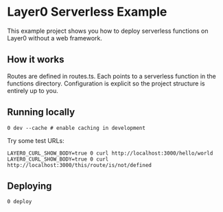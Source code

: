 # Layer0 Serverless Example

This example project shows you how to deploy serverless functions on Layer0 without a web framework.

## How it works

Routes are defined in routes.ts. Each points to a serverless function in the functions directory.
Configuration is explicit so the project structure is entirely up to you.

## Running locally

```
0 dev --cache # enable caching in development
```

Try some test URLs:

```
LAYER0_CURL_SHOW_BODY=true 0 curl http://localhost:3000/hello/world
LAYER0_CURL_SHOW_BODY=true 0 curl http://localhost:3000/this/route/is/not/defined
```

## Deploying

```
0 deploy
```
